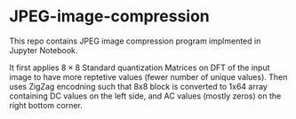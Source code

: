 # JPEG-image-compression
This repo contains JPEG image compression program implmented in Jupyter Notebook. 

It first applies $8 \times 8$ Standard quantization Matrices on DFT of the input image to have more reptetive
values (fewer number of unique values). Then uses ZigZag encodning such that 8x8 block is converted to 1x64 array containing DC values on the left side, and AC values (mostly zeros) on the right bottom corner.

